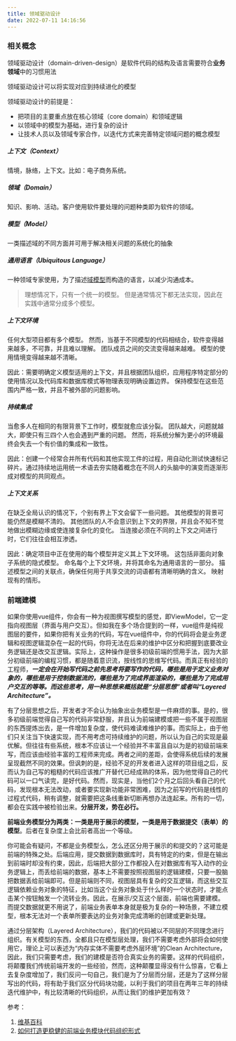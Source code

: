 ```yaml
---
title: 领域驱动设计
date: 2022-07-11 14:16:56
---
```




### 相关概念

领域驱动设计（domain-driven-design）是软件代码的结构及语言需要符合**业务领域**中的习惯用法

领域驱动设计可以将实现对应到持续进化的模型

领域驱动设计的前提是：

- 把项目的主要重点放在核心领域（core domain）和领域逻辑
- 以领域中的模型为基础，进行复杂的设计
- 让技术人员以及领域专家合作，以迭代方式来完善特定领域问题的概念模型

##### **上下文（Context）**

情境，脉络，上下文。比如：电子商务系统。

##### **领域（Domain）**

知识、影响、活动。客户使用软件要处理的问题种类即为软件的领域。

##### **模型（Model）**

一类描述域的不同方面并可用于解决相关问题的系统化的抽象

##### **通用语言（Ubiquitous Language）**

一种领域专家使用，为了描述[域模型](https://zh.wikipedia.org/wiki/領域模型)而构造的语言，以减少沟通成本。

> 理想情况下，只有一个统一的模型。 但是通常情况下都无法实现，因此在实践中通常分成多个模型。

##### **上下文环境**

任何大型项目都有多个模型。 然而，当基于不同模型的代码相结合，软件变得越来越多，不可靠，并且难以理解。 团队成员之间的交流变得越来越难。 模型的使用情境变得越来越不清晰。

因此：需要明确定义模型适用的上下文，并且根据团队组织，应用程序特定部分的使用情况以及代码库和数据库模式等物理表现明确设置边界。 保持模型在这些范围内严格一致，并且不被外部的问题影响。

##### **持续集成**

当愈多人在相同的有限背景下工作时，模型就愈应该分裂。 团队越大，问题就越大，即使只有三四个人也会遇到严重的问题。 然而，将系统分解为更小的环境最终会失去一个有价值的集成和一致性。

因此：创建一个经常合并所有代码和其他实现工件的过程，用自动化测试快速标记碎片。通过持续地运用统一术语去夯实随着概念在不同人的头脑中的演变而逐渐形成对模型的共同观点。

##### **上下文关系**

在缺乏全局认识的情况下，个别有界上下文会留下一些问题。 其他模型的背景可能仍然是模糊不清的。 其他团队的人不会意识到上下文的界限，并且会不知不觉地做出模糊边缘或使连接复杂化的变化。 当连接必须在不同的上下文之间进行时，它们往往会相互渗透。

因此：确定项目中正在使用的每个模型并定义其上下文环境。 这包括非面向对象子系统的隐式模型。 命名每个上下文环境，并将其命名为通用语言的一部分。 描述模型之间的关联点，确保任何用于共享交流的词语都有清晰明确的含义。 映射现有的情形。





### 前端建模

如果你使用vue组件，你会有一种为视图撰写模型的感觉，即ViewModel，它一定指向视图层（界面与用户交互）。但如我在多个场合提到的一样，vue组件是纯视图层的要件，如果你把有关业务的代码，写在vue组件中，你的代码将会是业务逻辑和视图逻辑混杂在一起的代码，你将无法在后来的维护中区分和把握到底要改业务逻辑还是改交互逻辑。实际上，这种操作是很多初级前端的惯用手法，因为大部分初级前端的编程习惯，都是随着意识流，按线性的思维写代码。而真正有经验的工程师，***一定会在开始写代码之前先思考将要写作的代码，哪些是用于定义业务对象的，哪些是用于控制数据流的，哪些是为了完成界面渲染的，哪些是为了完成用户交互的等等。而这些思考，用一种思想来概括就是“分层思想”或者叫“Layered Architecture”。***

有了分层思想之后，开发者才不会认为抽象出业务模型是一件麻烦的事。是的，很多初级前端觉得自己写的代码非常舒服，并且认为前端建模或把一些不属于视图层的东西提炼出去，是一件增加复杂度，使代码难读难维护的事。而实际上，由于他们只关注当下快速实现，而不用考虑可持续维护的问题，所以认为自己的实现是最优解。但往往有些系统，根本不应该让一个经验并不丰富且自以为是的初级前端来写，而应该由经验丰富的工程师来完成。两者之间的差距，会使得系统后续的发展呈现截然不同的效果。但讽刺的是，经验不足的开发者进入这样的项目组之后，反而认为自己写的粗糙的代码应该推广开替代已经成熟的体系，因为他觉得自己的代码可以一口气读完，是好代码。然而，现实是，当他们2个月之后回头看自己的代码，发现根本无法改动，或者要实现新功能非常困难，因为之前写的代码是线性的过程式代码，稍有调整，就需要把这条线重新切断再想办法连起来。所有的一切，都会在实践中被检验出来。**分层开发，势在必行。**

**前端业务模型分为两类：一类是用于展示的模型，一类是用于数据提交（表单）的模型**。后者在复杂度上会比前者高出一个等级。

你可能会有疑问，不都是业务模型么，怎么还区分用于展示的和提交的？这可能是前端的特殊之处。后端应用，提交数据到数据库时，具有特定的约束，但是在输出到前端时却没有约束，因此，后端把大部分工作都投入在对数据库有写入动作的业务逻辑上，而丢给前端的数据，基本上不需要按照视图层的逻辑建模，只要一股脑把数据丢给前端即可。但是前端则不同，视图层具有复杂的交互逻辑，而这些交互逻辑依赖业务对象的特征，比如当这个业务对象处于什么样的一个状态时，才能点击某个按钮触发一个流转业务。因此，在展示/交互这个层面，前端也需要建模。而提交数据就更不用说了，前端业务表单本身就是极为复杂的一种场景，不建立模型，根本无法对一个表单所要表达的业务对象完成清晰的创建或更新处理。





通过分层架构（Layered Architecture），我们的代码被以不同层的不同理念进行组织。有关模型的东西，全都且只在模型层处理，我们不需要考虑外部将会如何使用它，理论上可以表述为“内存实体不需要考虑外层环境”的Clean Architecture，因此，我们只需要考虑，我们的建模是否符合真实业务的需要。这样的代码组织，将颠覆我们传统前端开发的一些经验，然而，这种颠覆显得没有什么惊喜，它看上去复杂度增加了，我们反问一句自己，我们是为了分层而分层，还是为了这样分层写出的代码，将有助于我们区分代码块功能，以利于我们的项目在两年三年的持续迭代维护中，有比较清晰的代码组织，从而让我们的维护更加有效？













参考：

1. [维基百科](https://zh.wikipedia.org/wiki/%E9%A0%98%E5%9F%9F%E9%A9%85%E5%8B%95%E8%A8%AD%E8%A8%88)
2. [如何打造更稳健的前端业务模块代码组织形式](https://cloud.tencent.com/developer/article/1833272)

